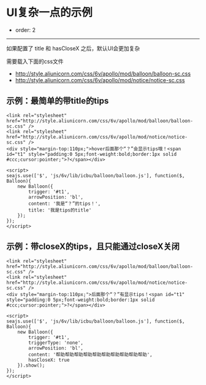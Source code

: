 # UI复杂一点的示例

- order: 2

---

如果配置了 title 和 hasCloseX 之后，默认UI会更加复杂


需要载入下面的css文件

- http://style.aliunicorn.com/css/6v/apollo/mod/balloon/balloon-sc.css
- http://style.aliunicorn.com/css/6v/apollo/mod/notice/notice-sc.css

 
## 示例：最简单的带title的tips

````iframe:150
<link rel="stylesheet" href="http://style.aliunicorn.com/css/6v/apollo/mod/balloon/balloon-sc.css" />
<link rel="stylesheet" href="http://style.aliunicorn.com/css/6v/apollo/mod/notice/notice-sc.css" />
<div style="margin-top:110px;">hover后面那个“？”会显示tips哦！<span id="t1" style="padding:0 5px;font-weight:bold;border:1px solid #ccc;cursor:pointer;">?</span></div>

<script>
seajs.use(['$', 'js/6v/lib/icbu/balloon/balloon.js'], function($, Balloon){
	new Balloon({
		trigger: '#t1',
		arrowPosition: 'bl',
		content: '我是“？”的tips！',
		title: '我是tips的title'
	});
});
</script>
````

## 示例：带closeX的tips，且只能通过closeX关闭

````iframe:150
<link rel="stylesheet" href="http://style.aliunicorn.com/css/6v/apollo/mod/balloon/balloon-sc.css" />
<link rel="stylesheet" href="http://style.aliunicorn.com/css/6v/apollo/mod/notice/notice-sc.css" />
<div style="margin-top:110px;">后面那个“？”有显示tips！<span id="t1" style="padding:0 5px;font-weight:bold;border:1px solid #ccc;cursor:pointer;">?</span></div>

<script>
seajs.use(['$', 'js/6v/lib/icbu/balloon/balloon.js'], function($, Balloon){
	new Balloon({
		trigger: '#t1',
		triggerType: 'none',
		arrowPosition: 'bl',
		content: '帮助帮助帮助帮助帮助帮助帮助帮助帮助帮助',
		hasCloseX: true
	}).show();
});
</script>
````